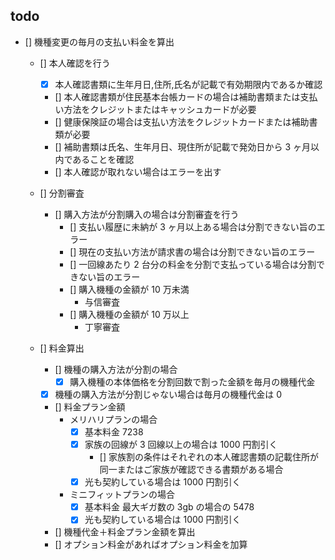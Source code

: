 ## todo

- [] 機種変更の毎月の支払い料金を算出

  - [] 本人確認を行う

    - [x] 本人確認書類に生年月日,住所,氏名が記載で有効期限内であるか確認
    - [] 本人確認書類が住民基本台帳カードの場合は補助書類または支払い方法をクレジットまたはキャッシュカードが必要
    - [] 健康保険証の場合は支払い方法をクレジットカードまたは補助書類が必要
    - [] 補助書類は氏名、生年月日、現住所が記載で発効日から 3 ヶ月以内であることを確認
    - [] 本人確認が取れない場合はエラーを出す

  - [] 分割審査

    - [] 購入方法が分割購入の場合は分割審査を行う
      - [] 支払い履歴に未納が 3 ヶ月以上ある場合は分割できない旨のエラー
      - [] 現在の支払い方法が請求書の場合は分割できない旨のエラー
      - [] 一回線あたり 2 台分の料金を分割で支払っている場合は分割できない旨のエラー
      - [] 購入機種の金額が 10 万未満
        - 与信審査
      - [] 購入機種の金額が 10 万以上
        - 丁寧審査

  - [] 料金算出

    - [] 機種の購入方法が分割の場合
      - [x] 購入機種の本体価格を分割回数で割った金額を毎月の機種代金
    - [x] 機種の購入方法が分割じゃない場合は毎月の機種代金は 0
    - [] 料金プラン金額
      - メリハリプランの場合
        - [x] 基本料金 7238
        - [x] 家族の回線が 3 回線以上の場合は 1000 円割引く
          - [] 家族割の条件はそれぞれの本人確認書類の記載住所が同一またはご家族が確認できる書類がある場合
        - [x] 光も契約している場合は 1000 円割引く
      - ミニフィットプランの場合
        - [x] 基本料金 最大ギガ数の 3gb の場合の 5478
        - [x] 光も契約している場合は 1000 円割引く
    - [] 機種代金＋料金プラン金額を算出
    - [] オプション料金があればオプション料金を加算
